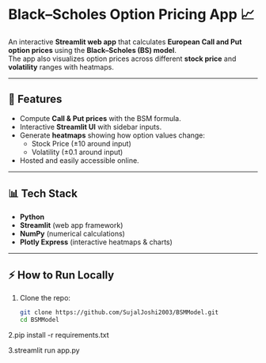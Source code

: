 # Black–Scholes Option Pricing App 📈

An interactive **Streamlit web app** that calculates **European Call and Put option prices** using the **Black–Scholes (BS) model**.  
The app also visualizes option prices across different **stock price** and **volatility** ranges with heatmaps.  

---

## 🚀 Features
- Compute **Call & Put prices** with the BSM formula.  
- Interactive **Streamlit UI** with sidebar inputs.  
- Generate **heatmaps** showing how option values change:  
  - Stock Price (±10 around input)  
  - Volatility (±0.1 around input)  
- Hosted and easily accessible online.  

---

## 📊 Tech Stack
- **Python**
- **Streamlit** (web app framework)  
- **NumPy** (numerical calculations)  
- **Plotly Express** (interactive heatmaps & charts)  

---



## ⚡ How to Run Locally
1. Clone the repo:
   ```bash
   git clone https://github.com/SujalJoshi2003/BSMModel.git
   cd BSMModel
2.pip install -r requirements.txt

3.streamlit run app.py
